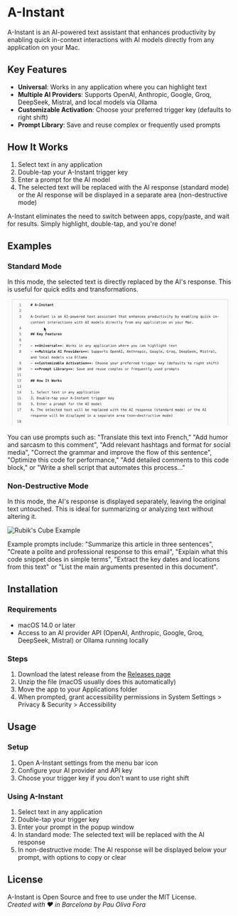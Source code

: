# A-Instant

A-Instant is an AI-powered text assistant that enhances productivity by enabling quick in-context interactions with AI models directly from any application on your Mac.

## Key Features

- **Universal**: Works in any application where you can highlight text
- **Multiple AI Providers**: Supports OpenAI, Anthropic, Google, Groq, DeepSeek, Mistral, and local models via Ollama
- **Customizable Activation**: Choose your preferred trigger key (defaults to right shift)
- **Prompt Library**: Save and reuse complex or frequently used prompts

## How It Works

1. Select text in any application
2. Double-tap your A-Instant trigger key
3. Enter a prompt for the AI model
4. The selected text will be replaced with the AI response (standard mode) or the AI response will be displayed in a separate area (non-destructive mode)

A-Instant eliminates the need to switch between apps, copy/paste, and wait for results. Simply highlight, double-tap, and you're done!

## Examples

### Standard Mode
In this mode, the selected text is directly replaced by the AI's response. This is useful for quick edits and transformations.

![Translation Example](docs/img/translate.gif)

You can use prompts such as: "Translate this text into French," "Add humor and sarcasm to this comment", "Add relevant hashtags and format for social media", "Correct the grammar and improve the flow of this sentence", "Optimize this code for performance," "Add detailed comments to this code block," or "Write a shell script that automates this process..."

### Non-Destructive Mode
In this mode, the AI's response is displayed separately, leaving the original text untouched. This is ideal for summarizing or analyzing text without altering it.

![Rubik's Cube Example](docs/img/rubik.gif)

 Example prompts include: "Summarize this article in three sentences", "Create a polite and professional response to this email", "Explain what this code snippet does in simple terms", "Extract the key dates and locations from this text" or "List the main arguments presented in this document".

## Installation

### Requirements
- macOS 14.0 or later
- Access to an AI provider API (OpenAI, Anthropic, Google, Groq, DeepSeek, Mistral) or Ollama running locally

### Steps
1. Download the latest release from the [Releases page](https://github.com/poliva/a-instant/releases)
2. Unzip the file (macOS usually does this automatically)
3. Move the app to your Applications folder
4. When prompted, grant accessibility permissions in System Settings > Privacy & Security > Accessibility

## Usage

### Setup
1. Open A-Instant settings from the menu bar icon
2. Configure your AI provider and API key
3. Choose your trigger key if you don't want to use right shift

### Using A-Instant
1. Select text in any application
2. Double-tap your trigger key
3. Enter your prompt in the popup window
4. In standard mode: The selected text will be replaced with the AI response
5. In non-destructive mode: The AI response will be displayed below your prompt, with options to copy or clear

## License
A-Instant is Open Source and free to use under the MIT License.  
*Created with ♥ in Barcelona by Pau Oliva Fora*
